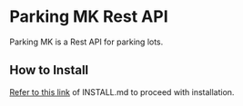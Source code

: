 # Parking MK Rest API

Parking MK is a Rest API for parking lots.

## How to Install

[Refer to this link](https://github.com/ThiagoDiasV/parking-mk-challenge/blob/master/INSTALL.md) of INSTALL.md to proceed with installation.
